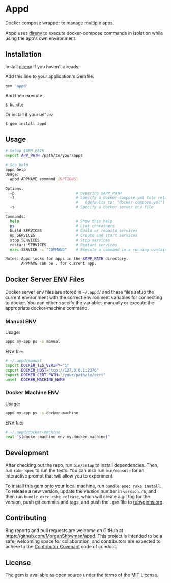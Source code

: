# Appd

Docker compose wrapper to manage multiple apps.

Appd uses [direnv](http://direnv.net/) to execute docker-compose
commands in isolation while using the app's own environment.

## Installation

Install [direnv](http://direnv.net/) if you haven't already.

Add this line to your application's Gemfile:

```ruby
gem 'appd'
```

And then execute:

    $ bundle

Or install it yourself as:

    $ gem install appd

## Usage

```sh
# Setup $APP_PATH
export APP_PATH /path/to/your/apps

# See help
appd help
Usage:
  appd APPNAME command [OPTIONS]

Options:
  -p                           # Override $APP_PATH
  -f                           # Specify a docker-compose.yml file relative to the app
                               #   (defaults to: "docker-compose.yml")
  -s                           # Specify a docker server env file

Commands:
  help                         # Show this help
  ps                           # List containers
  build SERVICES               # Build or rebuild services
  up SERVICES                  # Create and start services
  stop SERVICES                # Stop services
  restart SERVICES             # Restart services
  exec SERVICE -c "COMMAND"    # Execute a command in a running container

Notes: Appd looks for apps in the $APP_PATH directory.
       APPNAME can be . for current app.
```

## Docker Server ENV Files
Docker server env files are stored in `~/.appd/` and these files setup
the current environment with the correct environment variables for
connecting to docker. You can either specify the variables manually or
execute the appropriate docker-machine command.

### Manual ENV

Usage:

```sh
appd my-app ps -s manual
```

ENV file:

```sh
# ~/.appd/manual
export DOCKER_TLS_VERIFY="1"
export DOCKER_HOST="tcp://127.0.0.1:2376"
export DOCKER_CERT_PATH="/your/path/to/cert"
unset  DOCKER_MACHINE_NAME
```

### Docker Machine ENV

Usage:

```sh
appd my-app ps -s docker-machine
```

ENV file:

```sh
# ~/.appd/docker-machine
eval "$(docker-machine env my-docker-machine)"
```

## Development

After checking out the repo, run `bin/setup` to install dependencies. Then, run `rake spec` to run the tests. You can also run `bin/console` for an interactive prompt that will allow you to experiment.

To install this gem onto your local machine, run `bundle exec rake install`. To release a new version, update the version number in `version.rb`, and then run `bundle exec rake release`, which will create a git tag for the version, push git commits and tags, and push the `.gem` file to [rubygems.org](https://rubygems.org).

## Contributing

Bug reports and pull requests are welcome on GitHub at https://github.com/MorganShowman/appd. This project is intended to be a safe, welcoming space for collaboration, and contributors are expected to adhere to the [Contributor Covenant](http://contributor-covenant.org) code of conduct.


## License

The gem is available as open source under the terms of the [MIT License](http://opensource.org/licenses/MIT).

